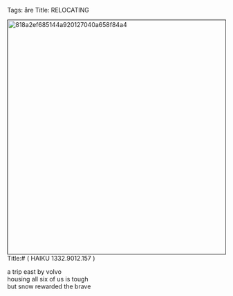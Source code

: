 Tags: åre
Title: RELOCATING
  
<p><img src="https://objects.hbvu.su/blotpix/2013/01/21.jpeg" width=540 height=540 alt="818a2ef685144a920127040a658f84a4" border=1>
Title:# ( HAIKU 1332.9012.157 )  
  
a trip east by volvo  
housing all six of us is tough  
but snow rewarded the brave  
